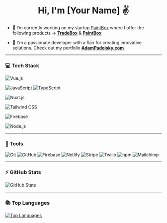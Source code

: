 <h1 align="center">Hi, I'm [Your Name] ✌️</h1>

- 📱 I’m currently working on my startup [PaintBox](http://getpaintbox.com) where I offer the following products -> **[TradeBox](http://get.tradeboxpro.app)** & **[PaintBox](http://getpaintbox.com)**

- 💼 I'm a passionate developer with a flair for creating innovative solutions. Check out my portfolio **[AdamPadolsky.com](http://adampadolsky.com)**

---

### 💻 Tech Stack

![Vue.js](https://img.shields.io/badge/Vue.js-%234FC08D.svg?style=for-the-badge&logo=vuedotjs&logoColor=white)

![JavaScript](https://img.shields.io/badge/JavaScript-%23007ACC.svg?style=for-the-badge&logo=javascript&logoColor=white)
![TypeScript](https://img.shields.io/badge/TypeScript-%230053C1.svg?style=for-the-badge&logo=typescript&logoColor=white)

![Nuxt.js](https://img.shields.io/badge/Nuxt.js-%2300C58E.svg?style=for-the-badge&logo=nuxtdotjs&logoColor=white)

![Tailwind CSS](https://img.shields.io/badge/Tailwind_CSS-%231B72BB.svg?style=for-the-badge&logo=tailwind-css&logoColor=white)

![Firebase](https://img.shields.io/badge/Firebase-%23FFCA28.svg?style=for-the-badge&logo=firebase&logoColor=black)

![Node.js](https://img.shields.io/badge/Node.js-%23339933.svg?style=for-the-badge&logo=nodedotjs&logoColor=white)



---

### 🧰 Tools

![Git](https://img.shields.io/badge/Git-%23E44D32.svg?style=flat-square&logo=git&logoColor=white)
![GitHub](https://img.shields.io/badge/GitHub-%23121011.svg?style=flat-square&logo=github&logoColor=white)
![Firebase](https://img.shields.io/badge/Firebase-%23FFCA28.svg?style=flat-square&logo=firebase&logoColor=black)
![Netlify](https://img.shields.io/badge/Netlify-%2300C7B7.svg?style=flat-square&logo=netlify&logoColor=white)
![Stripe](https://img.shields.io/badge/Stripe-%23007FFF.svg?style=flat-square&logo=stripe&logoColor=white)
![Twilio](https://img.shields.io/badge/Twilio-%23F22F46.svg?style=flat-square&logo=twilio&logoColor=white)
![npm](https://img.shields.io/badge/npm-%23CB3837.svg?style=flat-square&logo=npm&logoColor=white)
![Mailchimp](https://img.shields.io/badge/Mailchimp-%23FFCA28.svg?style=flat-square&logo=mailchimp&logoColor=black)

---

### ⚡ GitHub Stats

![GitHub Stats](https://github-readme-stats.vercel.app/api?username=apadolsky&count_private=true&show_icons=true&theme=radical)

---

### 📚 Top Languages

[![Top Languages](https://github-readme-stats.vercel.app/api/top-langs/?username=apadolsky&layout=compact&langs_count=6&theme=radical)](https://github.com/apadolsky)
